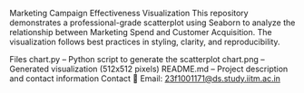 Marketing Campaign Effectiveness Visualization
This repository demonstrates a professional-grade scatterplot using Seaborn to analyze the relationship between Marketing Spend and Customer Acquisition. The visualization follows best practices in styling, clarity, and reproducibility.

Files
chart.py – Python script to generate the scatterplot
chart.png – Generated visualization (512x512 pixels)
README.md – Project description and contact information
Contact
📧 Email: 23f1001171@ds.study.iitm.ac.in
